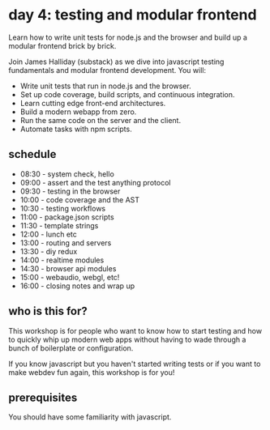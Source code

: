 # day 4: testing and modular frontend

Learn how to write unit tests for node.js and the browser and build up a modular
frontend brick by brick.

Join James Halliday (substack) as we dive into javascript testing fundamentals
and modular frontend development. You will:

* Write unit tests that run in node.js and the browser.
* Set up code coverage, build scripts, and continuous integration.
* Learn cutting edge front-end architectures.
* Build a modern webapp from zero.
* Run the same code on the server and the client.
* Automate tasks with npm scripts.

## schedule

* 08:30 - system check, hello
* 09:00 - assert and the test anything protocol
* 09:30 - testing in the browser
* 10:00 - code coverage and the AST
* 10:30 - testing workflows
* 11:00 - package.json scripts
* 11:30 - template strings
* 12:00 - lunch etc
* 13:00 - routing and servers
* 13:30 - diy redux
* 14:00 - realtime modules
* 14:30 - browser api modules
* 15:00 - webaudio, webgl, etc!
* 16:00 - closing notes and wrap up

## who is this for?

This workshop is for people who want to know how to start testing and how to
quickly whip up modern web apps without having to wade through a bunch of
boilerplate or configuration.

If you know javascript but you haven't started writing tests or if you want to
make webdev fun again, this workshop is for you!

## prerequisites

You should have some familiarity with javascript.

